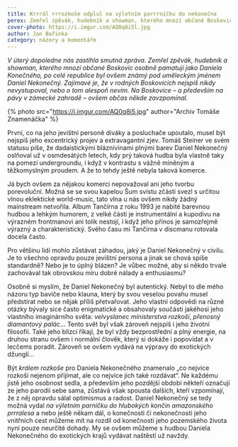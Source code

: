 ```yaml
---
title: Krrrál rrrozkoše odplul na výletním parrrníčku do nekonečna
perex: Zemřel zpěvák, hudebník a showman, kterého mnozí občané Boskovic osobně pamatují jako Daniela Konečného, po celé republice byl ovšem známý jako Daniel Nekonečný.
cover-photo: https://i.imgur.com/AQ0q8i5l.jpg
author: Jan Bařinka
category: názory a komentáře
---
```


*V úterý dopoledne nás zastihla smutná zpráva. Zemřel zpěvák, hudebník a showman, kterého mnozí občané Boskovic osobně pamatují jako Daniela Konečného, po celé republice byl ovšem známý pod uměleckým jménem Daniel Nekonečný. Zajímavé je, že v rodných Boskovicích nejspíš nikdy nevystupoval, nebo o tom alespoň nevím. Na Boskovice – a především na pávy v zámecké zahradě – ovšem občas někde zavzpomínal.*

{% photo src="https://i.imgur.com/AQ0q8i5.jpg" author="Archiv Tomáše Znamenáčka" %}

První, co na jeho jevištní personě diváky a posluchače upoutalo, musel být nejspíš jeho excentrický projev a extravagantní zjev. Tomáš Steiner ve svém statusu píše, že dadaistickými bláznivinami plnými barev Daniel Nekonečný oslňoval už v osmdesátých letech, kdy prý taková hudba byla vlastně taky na pomezí undergroundu, i když v kontrastu s vážně míněným a těžkomyslným proudem. A že to tehdy ještě nebyla taková komerce.

Já bych ovšem za nějakou komerci nepovažoval ani jeho tvorbu porevoluční. Možná se se svou kapelou Šum svistu zčásti svezl s určitou vlnou eklektické world-music, tato vlna u nás ovšem nikdy žádný mainstream netvořila. Album Tančírna z roku 1993 je nabité barevnou hudbou a lehkým humorem, z velké části je instrumentální a kupodivu na výrazném frontmanovi ani tolik nestojí, i když jeho přínos je samozřejmě výrazný a charakteristický. Svého času mi Tančírna v discmanu rotovala docela často.

Pro většinu lidí mohlo zůstávat záhadou, jaký je Daniel Nekonečný v civilu. Je to všechno opravdu pouze jevištní persona a jinak se chová spíše standardně? Nebo je to úplný blázen? Je vůbec možné, aby si někdo trvale zachovával tak obrovskou míru dobré nálady a enthusiasmu?

Osobně si myslím, že Daniel Nekonečný byl autentický. Nebyl to dle mého názoru typ baviče nebo klauna, který by svou veselou povahu musel předstírat nebo se nějak příliš přetvařovat. Jeho vlastní odpovědi na různé otázky bývaly sice často enigmatické a obsahovaly součásti jakéhosi jeho vlastního imaginárního světa: *velvyslanec ministerstva rozkoší*, *přenosný diamantový palác*… Tento svět byl však zároveň nejspíš i jeho životní filosofií. Také jeho blízcí říkají, že byl vždy bezprostřední a plný energie, na druhou stranu ovšem i normální člověk, který si dokáže i popovídat a v lecčems poradit. Zároveň se ovšem vydává na výpravy do exotických džunglí…

Být *králem rozkoše* pro Daniela Nekonečného znamenalo „co nejvíce rozkoší nejenom přijímat, ale co nejvíce jich také rozdávat“. Ne každému jistě jeho osobnost sedla, a především jeho pozdější období někteří označují ze jeho parodii sebe sama, zůstává však spousta dalších, kteří vzpomínají, že z něj opravdu sálal optimismus a radost. Daniel Nekonečný se tedy možná vydal *na výletním parníčku do hlubokých končin amazonského prrralesa* a nebo ještě někam dál, o konečnosti či nekonečnosti jeho vnitřních cest můžeme mít na rozdíl od konečnosti jeho pozemského života nyní pouze neurčité dohady. My se ovšem můžeme s hudbou Daniela Nekonečného do exotických krajů vydávat naštěstí už navždy.
